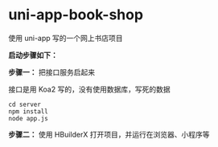 # uni-app-book-shop

使用 uni-app 写的一个网上书店项目

**启动步骤如下：**

**步骤一：** 把接口服务启起来

接口是用 Koa2 写的，没有使用数据库，写死的数据

```shell
cd server
npm install 
node app.js
```

**步骤二：** 使用 HBuilderX 打开项目，并运行在浏览器、小程序等